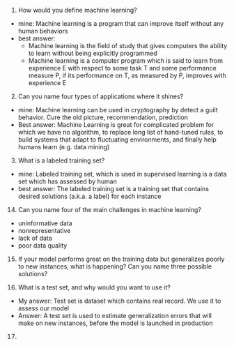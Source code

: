 1. How would you define machine learning?
- mine: Machine learning is a program that can improve itself without any human behaviors
- best answer: 
  - Machine learning is the field of study that gives computers the ability to learn without being explicitly programmed
  - Machine learning is a computer program which is said to learn from experience E with respect to some task T and some performance measure P, if its performance on T, as measured by P, improves with experience E

2. Can you name four types of applications where it shines?
- mine: Machine learning can be used in cryptography by detect a guilt behavior. Cure the old picture, recommendation, prediction
- Best answer: Machine Learning is great for complicated problem for which we have no algorithm, to replace long list of hand-tuned rules, to build systems that adapt to fluctuating environments, and finally help humans learn (e.g. data mining)
  
3. What is a labeled training set?
- mine: Labeled training set, which is used in supervised learning is a data set which has assessed by human
- best answer: The labeled training set is a training set that contains desired solutions (a.k.a. a label) for each instance

14. Can you name four of the main challenges in machine learning?
- uninformative data
- nonrepresentative
- lack of data
- poor data quality

15. If your model performs great on the training data but generalizes poorly to new instances, what is happening? Can you name three possible solutions?

16. What is a test set, and why would you want to use it?
  - My answer: Test set is dataset which contains real record. We use it to assess our model
  - Answer: A test set is used to estimate generalization errors that will make on new instances, before the model is launched in production

17. 